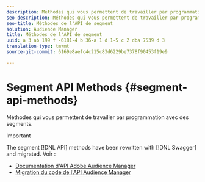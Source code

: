 ```yaml
---
description: Méthodes qui vous permettent de travailler par programmation avec des segments.
seo-description: Méthodes qui vous permettent de travailler par programmation avec des segments.
seo-title: Méthodes de l'API de segment
solution: Audience Manager
title: Méthodes de l'API de segment
uuid: a 3 ab 199 f -6181-4 b 36-a 1 d 1-5 c 2 dba 7539 d 3
translation-type: tm+mt
source-git-commit: 6169e8aefc4c215c83d6229be7378f90453f19e9

---
```



# Segment API Methods {#segment-api-methods}

Méthodes qui vous permettent de travailler par programmation avec des segments.

>[!IMPORTANT]
>
>The segment [!DNL API] methods have been rewritten with [!DNL Swagger] and migrated. Voir :
>
>* [Documentation d&#39;API Adobe Audience Manager](https://bank.demdex.com/portal/swagger/index.html)
>* [Migration du code de l&#39;API Audience Manager](../../api/api-swagger-migration.md)